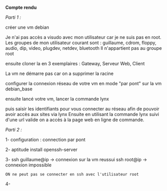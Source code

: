 **Compte rendu**

*Parti 1 :* 

créer une vm debian

Je n'ai pas accès a visudo avec mon utilisateur car je ne suis pas en root. 
Les groupes de mon utilisateur courant sont : guillaume, cdrom, floppy, audio, dip, video, plugdev, netdev, bluetooth
Il n'appartient pas au groupe root

ensuite cloner la en 3 exemplaires : Gateway, Serveur Web, Client

La vm ne démarre pas car on a supprimer la racine 

configurer la connexion réseau de votre vm en mode "par pont" sur la vm debian_base

ensuite lancé votre vm, lancer la commande lynx

puis saisir les identifiants pour vous connecter au réseau afin de pouvoir avoir accès aux sites via lynx
Ensuite en utilisant la commande lynx suivi d'une url valide on a accès à la page web en ligne de commande.

*Parti 2 :*

1- configuration : connection par pont

2- aptitude install openssh-server

3- ssh guillaume@ip
	-> connexion sur la vm reussui
   ssh root@ip
    -> connexion impossible

    ON ne peut pas se connecter en ssh avec l'utilisateur root

4-
